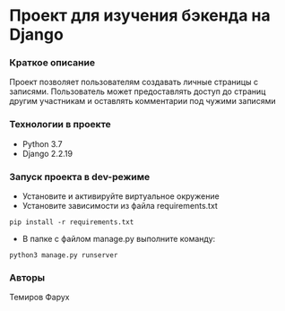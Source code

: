 # Проект для изучения бэкенда на Django
### Краткое описание
Проект позволяет пользователям создавать личные страницы с записями.
Пользователь может предоставлять доступ до страниц другим участникам
и оставлять комментарии под чужими записями 

### Технологии в проекте
- Python 3.7
- Django 2.2.19
### Запуск проекта в dev-режиме

- Установите и активируйте виртуальное окружение
- Установите зависимости из файла requirements.txt

```
pip install -r requirements.txt
``` 

- В папке с файлом manage.py выполните команду:

```
python3 manage.py runserver
```
### Авторы
Темиров Фарух
